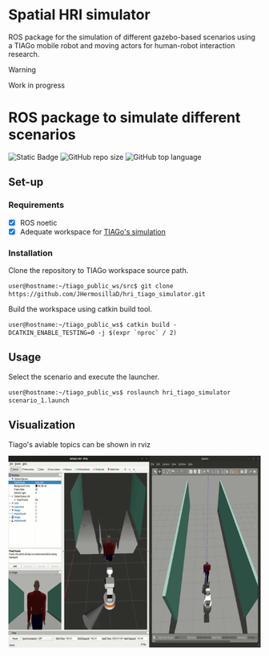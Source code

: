 # Spatial HRI simulator

ROS package for the simulation of different gazebo-based scenarios using a TIAGo mobile robot and moving actors for human-robot interaction research.

> [!WARNING]  
> Work in progress

# ROS package to simulate different scenarios
 
![Static Badge](https://img.shields.io/badge/ros%20-%20noetic%20-blue) ![GitHub repo size](https://img.shields.io/github/repo-size/jhermosillad/hri_tiago_simulator)
 ![GitHub top language](https://img.shields.io/github/languages/top/jhermosillad/hri_tiago_simulator) 
 
## Set-up
### Requirements
- [x] ROS noetic
- [x] Adequate workspace for [TIAGo's simulation](http://wiki.ros.org/Robots/TIAGo/Tutorials/Installation/InstallUbuntuAndROS)
      
### Installation
Clone the repository to TIAGo workspace source path.
```
user@hostname:~/tiago_public_ws/src$ git clone https://github.com/JHermosillaD/hri_tiago_simulator.git
```
Build the workspace using catkin build tool.
```
user@hostname:~/tiago_public_ws$ catkin build -DCATKIN_ENABLE_TESTING=0 -j $(expr `nproc` / 2)
```
## Usage

Select the scenario and execute the launcher.
```
user@hostname:~/tiago_public_ws$ roslaunch hri_tiago_simulator scenario_1.launch
```
## Visualization
Tiago's aviable topics can be shown in rviz

<img width="702" height="382" src="/media/demo.gif">

